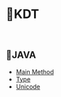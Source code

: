 # 🎹KDT

<br>

## 🎼JAVA

- [Main Method](https://github.com/GitHub-MSW/KDT/blob/main/JAVA/Main%20Method.md)<br>
- [Type](https://github.com/GitHub-MSW/KDT/blob/main/JAVA/Type.md)<br>
- [Unicode](https://github.com/GitHub-MSW/KDT/blob/main/JAVA/Unicode.md)<br>

